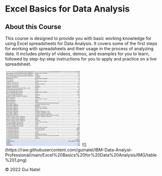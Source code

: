 
# Excel Basics for Data Analysis

## About this Course

This course is designed to provide you with basic working knowledge for using Excel spreadsheets for Data Analysis. It covers some of the first steps for working with spreadsheets and their usage in the process of analyzing data. It includes plenty of videos, demos, and examples for you to learn, followed by step-by-step instructions for you to apply and practice on a live spreadsheet.

<img src="https://raw.githubusercontent.com/guinatel/IBM-Data-Analyst-Professional/main/Excel%20Basics%20for%20Data%20Analysis/IMG/Equipment%20Inventory.png" width="250" height="250">
![](https://raw.githubusercontent.com/guinatel/IBM-Data-Analyst-Professional/main/Excel%20Basics%20for%20Data%20Analysis/IMG/table%201.png)

© 2022 Gui Natel
